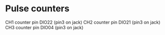 # Pulse counters
CH1 counter pin DIO22 (pin3 on jack)
CH2 counter pin DIO21 (pin3 on jack)
CH3 counter pin DIO04 (pin3 on jack)